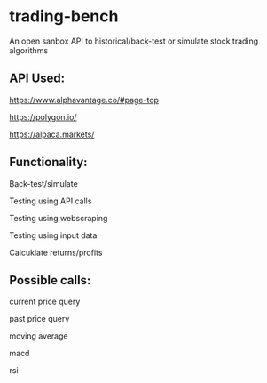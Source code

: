 # trading-bench
An open sanbox API to historical/back-test or simulate stock trading algorithms

## API Used:
https://www.alphavantage.co/#page-top

https://polygon.io/

https://alpaca.markets/

## Functionality:
Back-test/simulate

Testing using API calls

Testing using webscraping

Testing using input data

Calcuklate returns/profits

## Possible calls:
current price query

past price query


moving average

macd

rsi
